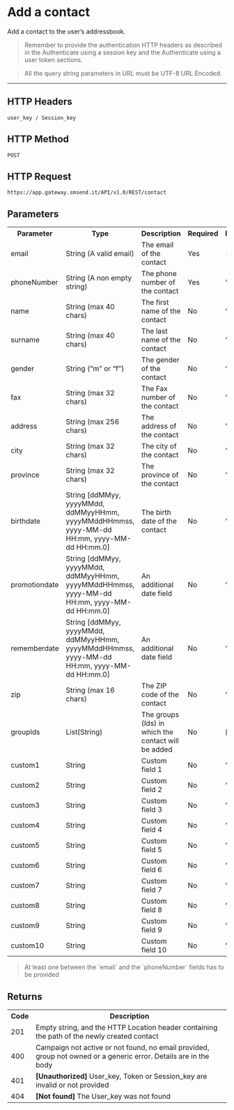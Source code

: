 <h1>Add a contact</h1>
<p>Add a contact to the user’s addressbook.</p>
<blockquote>Remember to provide the authentication HTTP headers as described in the Authenticate using a session key and the Authenticate using a user token sections.</blockquote>
<blockquote>All the query string parameters in URL must be UTF-8 URL Encoded.</blockquote>
<hr>
<h2>HTTP Headers</h2>
<pre><code>user_key / Session_key</code></pre>
<h2>HTTP Method</h2>
<pre><code>POST</code></pre>
<h2>HTTP Request</h2>
<pre><code>https://app.gateway.smsend.it/API/v1.0/REST/contact</code></pre>
<h2>Parameters</h2>
<table>
								<tbody><tr>
								  <th>Parameter</th>
								  <th>Type</th>
								  <th>Description</th>
								  <th>Required</th>
								  <th>Default</th>
								</tr>
								<tr>
									<td>email</td>
									<td>String (A valid email)</td>
									<td>The email of the contact</td>
									<td>Yes</td>
									<td>-</td>
								</tr>
								<tr>
									<td>phoneNumber</td>
									<td>String (A non empty string)</td>
									<td>The phone number of the contact</td>
									<td>Yes</td>
									<td>“”</td>
								</tr>
								<tr>
									<td>name</td>
									<td>String (max 40 chars)</td>
									<td>The first name of the contact</td>
									<td>No</td>
									<td>“”</td>
								</tr>
								<tr>
									<td>surname</td>
									<td>String (max 40 chars)</td>
									<td>The last name of the contact</td>
									<td>No</td>
									<td>“”</td>
								</tr>
								<tr>
									<td>gender</td>
									<td>String (“m” or “f”)</td>
									<td>The gender of the contact</td>
									<td>No</td>
									<td>“”</td>
								</tr>
								<tr>
									<td>fax</td>
									<td>String (max 32 chars)</td>
									<td>The Fax number of the contact</td>
									<td>No</td>
									<td>“”</td>
								</tr>
								<tr>
									<td>address</td>
									<td>String (max 256 chars)</td>
									<td>The address of the contact</td>
									<td>No</td>
									<td>“”</td>
								</tr>
								<tr>
									<td>city</td>
									<td>String (max 32 chars)</td>
									<td>The city of the contact</td>
									<td>No</td>
									<td>“”</td>
								</tr>
								<tr>
									<td>province</td>
									<td>String (max 32 chars)</td>
									<td>The province of the contact</td>
									<td>No</td>
									<td>“”</td>
								</tr>
								<tr>
									<td>birthdate</td>
									<td>String [ddMMyy, yyyyMMdd, ddMMyyHHmm, yyyyMMddHHmmss, yyyy-MM-dd HH:mm, yyyy-MM-dd HH:mm.0]</td>
									<td>The birth date of the contact</td>
									<td>No</td>
									<td>“”</td>
								</tr>
								<tr>
									<td>promotiondate</td>
									<td>String [ddMMyy, yyyyMMdd, ddMMyyHHmm, yyyyMMddHHmmss, yyyy-MM-dd HH:mm, yyyy-MM-dd HH:mm.0]</td>
									<td>An additional date field</td>
									<td>No</td>
									<td>“”</td>
								</tr>
								<tr>
									<td>rememberdate</td>
									<td>String [ddMMyy, yyyyMMdd, ddMMyyHHmm, yyyyMMddHHmmss, yyyy-MM-dd HH:mm, yyyy-MM-dd HH:mm.0]</td>
									<td>An additional date field</td>
									<td>No</td>
									<td>“”</td>
								</tr>
								<tr>
									<td>zip</td>
									<td>String (max 16 chars)</td>
									<td>The ZIP code of the contact</td>
									<td>No</td>
									<td>“”</td>
								</tr>
								<tr>
									<td>groupIds</td>
									<td>List(String)</td>
									<td>The groups (Ids) in which the contact will be added</td>
									<td>No</td>
									<td>[]</td>
								</tr>
								<tr>
									<td>custom1</td>
									<td>String</td>
									<td>Custom field 1</td>
									<td>No</td>
									<td>“”</td>
								</tr>
								<tr>
									<td>custom2</td>
									<td>String</td>
									<td>Custom field 2</td>
									<td>No</td>
									<td>“”</td>
								</tr>
								<tr>
									<td>custom3</td>
									<td>String</td>
									<td>Custom field 3</td>
									<td>No</td>
									<td>“”</td>
								</tr>
								<tr>
									<td>custom4</td>
									<td>String</td>
									<td>Custom field 4</td>
									<td>No</td>
									<td>“”</td>
								</tr>
								<tr>
									<td>custom5</td>
									<td>String</td>
									<td>Custom field 5</td>
									<td>No</td>
									<td>“”</td>
								</tr>
								<tr>
									<td>custom6</td>
									<td>String</td>
									<td>Custom field 6</td>
									<td>No</td>
									<td>“”</td>
								</tr>
								<tr>
									<td>custom7</td>
									<td>String</td>
									<td>Custom field 7</td>
									<td>No</td>
									<td>“”</td>
								</tr>
								<tr>
									<td>custom8</td>
									<td>String</td>
									<td>Custom field 8</td>
									<td>No</td>
									<td>“”</td>
								</tr>
								<tr>
									<td>custom9</td>
									<td>String</td>
									<td>Custom field 9</td>
									<td>No</td>
									<td>“”</td>
								</tr>
								<tr>
									<td>custom10</td>
									<td>String</td>
									<td>Custom field 10</td>
									<td>No</td>
									<td>“”</td>
								</tr>	
							</tbody></table>
                            <blockquote>At least one between the `email` and the `phoneNumber` fields has to be provided</blockquote>
<h2>Returns</h2>
<table>
								<tbody><tr>
									<th>Code</th>
									<th>Description</th>
								</tr>
								<tr>
								  <td>201</td>
								  <td>Empty string, and the HTTP Location header containing the path of the newly created contact</td>
								</tr>
								<tr>
								  <td>400</td>
								  <td>Campaign not active or not found, no email provided, group not owned or a generic error. Details are in the body</td>
								</tr>
								<tr>
								  <td>401</td>
								  <td><strong>[Unauthorized]</strong> User_key, Token or Session_key are invalid or not provided</td>
								</tr>
								<tr>
								  <td>404</td>
								  <td><strong>[Not found]</strong> The User_key was not found</td>
								</tr>
							</tbody></table>